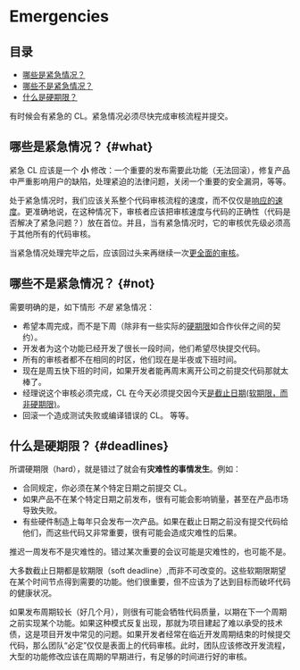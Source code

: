 # Emergencies

## 目录
*   [哪些是紧急情况？](#what)
*   [哪些不是紧急情况？](#not)
*   [什么是硬期限？](#deadlines)

有时候会有紧急的 CL。紧急情况必须尽快完成审核流程并提交。


## 哪些是紧急情况？ {#what}

紧急 CL 应该是一个 **小** 修改：一个重要的发布需要此功能（无法回滚），修复产品中严重影响用户的缺陷，处理紧迫的法律问题，关闭一个重要的安全漏洞，等等。

处于紧急情况时，我们应该关系整个代码审核流程的速度，而不仅仅是[响应的速度](reviewer/speed.md)。更准确地说，在这种情况下，审核者应该把审核速度与代码的正确性（代码是否解决了紧急问题？）放在首位。并且，当有紧急情况时，它的审核优先级必须高于其他所有的代码审核。

当紧急情况处理完毕之后，应该回过头来再继续一次[更全面的审核](reviewer/looking-for.md)。

## 哪些不是紧急情况？ {#not}

需要明确的是，如下情形 *不是* 紧急情况：

-   希望本周完成，而不是下周（除非有一些实际的[硬期限](#deadlines)如合作伙伴之间的契约）。
-   开发者为这个功能已经开发了很长一段时间，他们希望尽快提交代码。
-   所有的审核者都不在相同的时区，他们现在是半夜或下班时间。
-   现在是周五快下班的时间，如果开发者能再周末离开公司之前提交代码那就太棒了。
-   经理说这个审核必须完成，CL 在今天必须提交因今天[是截止日期(软期限，而非硬期限)](#deadlines)。
-   回滚一个造成测试失败或编译错误的 CL。
等等。

## 什么是硬期限？ {#deadlines}

所谓硬期限（hard），就是错过了就会有**灾难性的事情发生**。例如：

-   合同规定，你必须在某个特定日期之前提交 CL。
-   如果产品不在某个特定日期之前发布，很有可能会影响销量，甚至在产品市场导致失败。
-   有些硬件制造上每年只会发布一次产品。如果在截止日期之前没有提交代码给他们，而这些代码又非常重要，很有可能会造成灾难性的后果。

推迟一周发布不是灾难性的。错过某次重要的会议可能是灾难性的，也可能不是。

大多数截止日期都是软期限（soft deadline）,而非不可改变的。这些软期限期望在某个时间节点得到需要的功能。他们很重要，但不应该为了达到目标而破坏代码的健康状况。

如果发布周期较长（好几个月），则很有可能会牺牲代码质量，以期在下一个周期之前实现某个功能。如果这种模式反复出现，那就为项目建起了难以承受的技术债，这是项目开发中常见的问题。如果开发者经常在临近开发周期结束的时候提交代码，那么团队“必定”仅仅是表面上的代码审核。此时，团队应该修改开发流程，大型的功能修改应该在周期的早期进行，有足够的时间进行好的审核。

